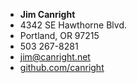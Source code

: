 - **Jim Canright**
- 4342 SE Hawthorne Blvd.
- Portland, OR 97215
- 503 267-8281
- [jim@canright.net](mailto:jim@canright.net)
- [github.com/canright](http://github.com/canright)
